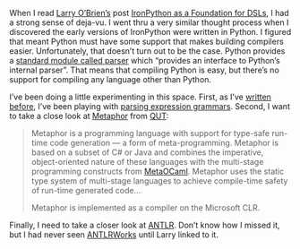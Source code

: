 When I read [Larry O’Brien’s](http://www.knowing.net/) post [IronPython
as a Foundation for
DSLs](http://www.knowing.net/PermaLink,guid,fde14e86-4d1e-461d-9751-950a1f2e6974.aspx),
I had a strong sense of deja-vu. I went thru a very similar thought
process when I discovered the early versions of IronPython were written
in Python. I figured that meant Python must have some support that makes
building compilers easier. Unfortunately, that doesn’t turn out to be
the case. Python provides a [standard module called
parser](http://docs.python.org/lib/module-parser.html) which “provides
an interface to Python’s internal parser”. That means that compiling
Python is easy, but there’s no support for compiling any language other
than Python.

I’ve been doing a little experimenting in this space. First, as I’ve
[written before](http://devhawk.net/2006/08/15/modular-compilers/),
I’ve been playing with [parsing expression
grammars](http://pdos.csail.mit.edu/~baford/packrat/). Second, I want to
take a close look at
[Metaphor](http://plas.fit.qut.edu.au/metaphor/) from
[QUT](http://plas.fit.qut.edu.au/Default.aspx):

> Metaphor is a programming language with support for type-safe run-time
> code generation — a form of meta-programming. Metaphor is based on a
> subset of C\# or Java and combines the imperative, object-oriented
> nature of these languages with the multi-stage programming constructs
> from [MetaOCaml](http://www.metaocaml.org). Metaphor uses the static
> type system of multi-stage languages to achieve compile-time safety of
> run-time generated code…
>
> Metaphor is implemented as a compiler on the Microsoft CLR.

Finally, I need to take a closer look at [ANTLR](http://www.antlr.org/).
Don’t know how I missed it, but I had never seen
[ANTLRWorks](http://www.antlr.org/works/) until Larry linked to it.
